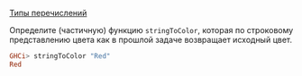 [Типы перечислений](https://stepik.org/lesson/4916/step/8)

Определите (частичную) функцию `stringToColor`, которая по строковому представлению цвета как в прошлой задаче возвращает исходный цвет.  
```haskell
GHCi> stringToColor "Red"
Red
```  
